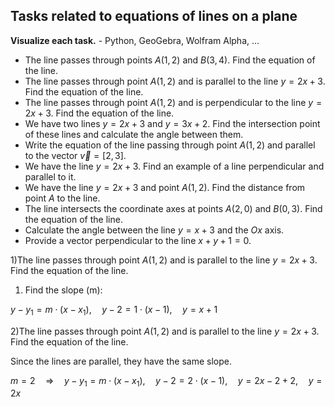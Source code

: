 ## Tasks related to equations of lines on a plane

**Visualize each task.** - Python, GeoGebra, Wolfram Alpha, ...

* The line passes through points $A(1, 2)$ and $B(3, 4)$. Find the equation of the line.
* The line passes through point $A(1, 2)$ and is parallel to the line $y = 2x + 3$. Find the equation of the line.
* The line passes through point $A(1, 2)$ and is perpendicular to the line $y = 2x + 3$. Find the equation of the line.
* We have two lines $y = 2x + 3$ and $y = 3x + 2$. Find the intersection point of these lines and calculate the angle between them.
* Write the equation of the line passing through point $A(1, 2)$ and parallel to the vector $\vec{v} = [2, 3]$.
* We have the line $y = 2x + 3$. Find an example of a line perpendicular and parallel to it.
* We have the line $y = 2x + 3$ and point $A(1, 2)$. Find the distance from point $A$ to the line.
* The line intersects the coordinate axes at points $A(2, 0)$ and $B(0, 3)$. Find the equation of the line.
* Calculate the angle between the line $y = x + 3$ and the $Ox$ axis.
* Provide a vector perpendicular to the line $x + y + 1 = 0$.
  

1)The line passes through point $A(1, 2)$ and is parallel to the line $y = 2x + 3$. Find the equation of the line.

1. Find the slope (m):

$y-y_1=m\cdot(x-x_1),\quad y-2=1\cdot(x-1), \quad y=x+1$

2)The line passes through point $A(1, 2)$ and is parallel to the line $y = 2x + 3$. Find the equation of the line.

Since the lines are parallel, they have the same slope.

$m=2 \quad\Rightarrow \quad y-y_1=m\cdot(x-x_1),\quad y-2=2\cdot(x-1), \quad y=2x-2+2,\quad y=2x$
